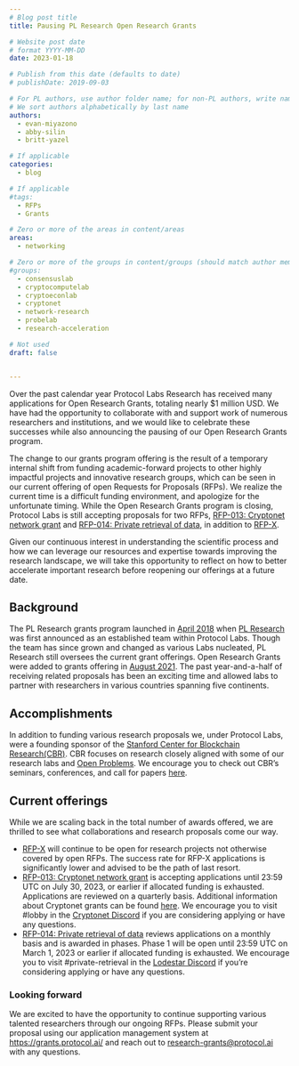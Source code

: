 ```yaml
---
# Blog post title
title: Pausing PL Research Open Research Grants

# Website post date
# format YYYY-MM-DD
date: 2023-01-18

# Publish from this date (defaults to date)
# publishDate: 2019-09-03

# For PL authors, use author folder name; for non-PL authors, write name as in paper within ""
# We sort authors alphabetically by last name
authors:
  - evan-miyazono
  - abby-silin
  - britt-yazel

# If applicable
categories:
  - blog

# If applicable
#tags:
  - RFPs
  - Grants

# Zero or more of the areas in content/areas
areas:
  - networking

# Zero or more of the groups in content/groups (should match author membership)
#groups:
  - consensuslab
  - cryptocomputelab
  - cryptoeconlab
  - cryptonet
  - network-research
  - probelab
  - research-acceleration

# Not used
draft: false


---
```

Over the past calendar year Protocol Labs Research has received many applications for Open Research Grants, totaling nearly $1 million USD. We have had the opportunity to collaborate with and support work of numerous researchers and institutions, and we would like to celebrate these successes while also announcing the pausing of our Open Research Grants program. 

The change to our grants program offering is the result of a temporary internal shift from funding academic-forward projects to other highly impactful projects and innovative research groups, which can be seen in our current offering of open Requests for Proposals (RFPs). We realize the current time is a difficult funding environment, and apologize for the unfortunate timing. While the Open Research Grants program is closing, Protocol Labs is still accepting proposals for two RFPs, [RFP-013: Cryptonet network grant](https://github.com/protocol/research-grants/blob/master/RFPs/rfp-013-cryptonet-network-grants.md) and [RFP-014: Private retrieval of data](https://github.com/protocol/research-grants/blob/master/RFPs/rfp-014-private-retrieval-of-data.md), in addition to [RFP-X](https://github.com/protocol/research-grants#rfp-x). 

Given our continuous interest in understanding the scientific process and how we can leverage our resources and expertise towards improving the research landscape, we will take this opportunity to reflect on how to better accelerate important research before reopening our offerings at a future date.  

## Background
The PL Research grants program launched in [April 2018](https://protocol.ai/blog/ann-research-rfp/) when [PL Research](https://research.protocol.ai/about/) was first announced as an established team within Protocol Labs. Though the team has since grown and changed as various Labs nucleated, PL Research still oversees the current grant offerings. Open Research Grants were added to grants offering in [August 2021](https://protocol.ai/blog/research-grants-launch/). The past year-and-a-half of receiving related proposals has been an exciting time and allowed labs to partner with researchers in various countries spanning five continents.

## Accomplishments
In addition to funding various research proposals we, under Protocol Labs, were a founding sponsor of the [Stanford Center for Blockchain Research(CBR)](https://cbr.stanford.edu/). CBR focuses on research closely aligned with some of our research labs and [Open Problems](https://github.com/protocol/research#open-problems). We encourage you to check out CBR’s seminars, conferences, and call for papers [here](https://cbr.stanford.edu/sbc23/).

## Current offerings
While we are scaling back in the total number of awards offered, we are thrilled to see what collaborations and research proposals come our way. 
 - [RFP-X](https://github.com/protocol/research-grants#rfp-x) will continue to be open for research projects not otherwise covered by open RFPs. The success rate for RFP-X applications is significantly lower and advised to be the path of last resort.
 - [RFP-013: Cryptonet network grant](https://github.com/protocol/research-grants/blob/master/RFPs/rfp-013-cryptonet-network-grants.md) is accepting applications until 23:59 UTC on July 30, 2023, or earlier if allocated funding is exhausted. Applications are reviewed on a quarterly basis. Additional information about Cryptonet grants can be found [here](https://cryptonet.org/grants). We encourage you to visit #lobby in the [Cryptonet Discord](https://discord.gg/TmuyuvbyKM) if you are considering applying or have any questions.
 - [RFP-014: Private retrieval of data](https://github.com/protocol/research-grants/blob/master/RFPs/rfp-014-private-retrieval-of-data.md) reviews applications on a monthly basis and is awarded in phases. Phase 1 will be open until 23:59 UTC on March 1, 2023 or earlier if allocated funding is exhausted. We encourage you to visit #private-retrieval in the [Lodestar Discord](https://discord.gg/lodestar-network-goods) if you’re considering applying or have any questions.

### Looking forward
We are excited to have the opportunity to continue supporting various talented researchers through our ongoing RFPs. Please submit your proposal using our application management system at https://grants.protocol.ai/ and reach out to research-grants@protocol.ai with any questions.
